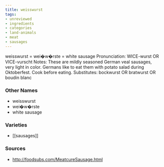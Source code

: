 ```yaml
---
title: weisswurst
tags:
- unreviewed
- ingredients
- categories
- land-animals
- meat
- sausages
---
```

weisswurst = wei�w�rste = white sausage Pronunciation: WICE-wurst OR VICE-vurscht Notes: These are mildly seasoned German veal sausages, very light in color. Germans like to eat them with potato salad during Oktoberfest. Cook before eating. Substitutes: bockwurst OR bratwurst OR boudin blanc

### Other Names

* weisswurst
* wei�w�rste
* white sausage

### Varieties

* [[sausages]]

### Sources
* http://foodsubs.com/MeatcureSausage.html
